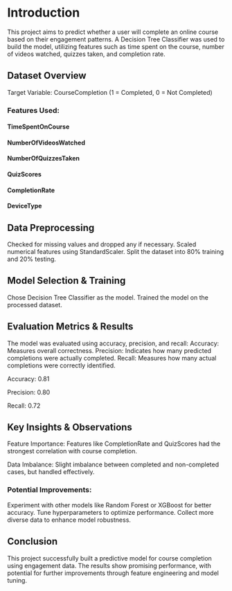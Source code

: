  # Introduction

This project aims to predict whether a user will complete an online course based on their engagement patterns. A Decision Tree Classifier was used to build the model, utilizing features such as time spent on the course, number of videos watched, quizzes taken, and completion rate.

## Dataset Overview
Target Variable: CourseCompletion (1 = Completed, 0 = Not Completed)

### Features Used:
#### TimeSpentOnCourse
#### NumberOfVideosWatched
#### NumberOfQuizzesTaken
#### QuizScores
#### CompletionRate
#### DeviceType

## Data Preprocessing
Checked for missing values and dropped any if necessary.
Scaled numerical features using StandardScaler.
Split the dataset into 80% training and 20% testing.

## Model Selection & Training
Chose Decision Tree Classifier as the model.
Trained the model on the processed dataset.

## Evaluation Metrics & Results
The model was evaluated using accuracy, precision, and recall:
Accuracy: Measures overall correctness.
Precision: Indicates how many predicted completions were actually completed.
Recall: Measures how many actual completions were correctly identified.

Accuracy: 0.81

Precision: 0.80

Recall: 0.72

## Key Insights & Observations

Feature Importance: Features like CompletionRate and QuizScores had the strongest correlation with course completion.

Data Imbalance: Slight imbalance between completed and non-completed cases, but handled effectively.

### Potential Improvements:
Experiment with other models like Random Forest or XGBoost for better accuracy.
Tune hyperparameters to optimize performance.
Collect more diverse data to enhance model robustness.

## Conclusion

This project successfully built a predictive model for course completion using engagement data. The results show promising performance, with potential for further improvements through feature engineering and model tuning.
